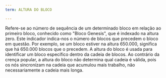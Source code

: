 ```yaml
---
term: ALTURA DO BLOCO

---
```

Refere-se ao número de sequência de um determinado bloco em relação ao primeiro bloco, conhecido como "Bloco Genesis", que é indexado na altura zero. Este indicador indica-nos o número de blocos que precedem o bloco em questão. Por exemplo, se um bloco estiver na altura 650.000, significa que há 650.000 blocos que o precedem. A altura do bloco é usada para identificar um bloco específico dentro da cadeia de blocos. Ao contrário da crença popular, a altura do bloco não determina qual cadeia é válida, pois os nós sincronizam na cadeia que acumulou mais trabalho, não necessariamente a cadeia mais longa.
